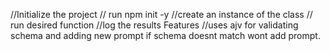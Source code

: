 //Initialize the project
// run npm init -y
//create an instance of the class
// run desired function
//log the results
  Features
  //uses ajv for validating schema and adding new prompt if schema doesnt match wont add prompt.
  